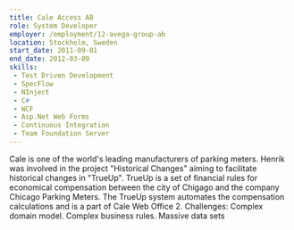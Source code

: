 ```yaml
---
title: Cale Access AB
role: System Developer
employer: /employment/12-avega-group-ab
location: Stockholm, Sweden
start_date: 2011-09-01
end_date: 2012-03-09
skills:
 - Test Driven Development
 - SpecFlow
 - NInject
 - C#
 - WCF
 - Asp.Net Web Forms
 - Continuous Integration
 - Team Foundation Server
---
```

<!--more--> 
Cale is one of the world's leading manufacturers of parking meters. 
Henrik was involved in the project "Historical Changes" aiming to facilitate historical changes in "TrueUp". 
TrueUp is a set of financial rules for economical compensation between the city of Chigago and the company Chicago Parking Meters. 
The TrueUp system automates the compensation calculations and is a part of Cale Web Office 2. 
Challenges: Complex domain model. Complex business rules. Massive data sets
